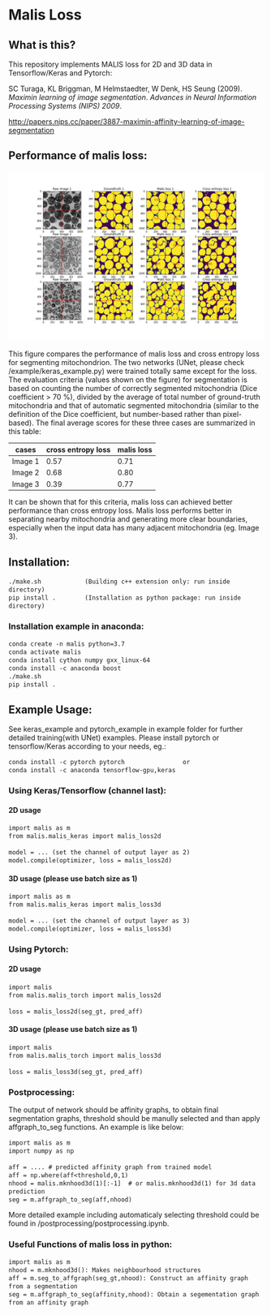 # Malis Loss

## What is this?
This repository implements MALIS loss for 2D and 3D data in Tensorflow/Keras and Pytorch:

SC Turaga, KL Briggman, M Helmstaedter, W Denk, HS Seung (2009). *Maximin learning of image segmentation*. _Advances in Neural Information Processing Systems (NIPS) 2009_.

http://papers.nips.cc/paper/3887-maximin-affinity-learning-of-image-segmentation

## Performance of malis loss:
![image](https://github.com/HelmholtzAI-Consultants-Munich/Malis-Loss/blob/master/README_files/result.png)

This figure compares the performance of malis loss and cross entropy loss for segmenting mitochondrion. The two networks (UNet, please check /example/keras_example.py) were trained totally same except for the loss. The evaluation criteria (values shown on the figure) for segmentation is based on counting the number of correctly segmented mitochondria (Dice coefficient > 70 %), divided by the average of total number of ground-truth mitochondria and that of automatic segmented mitochondria (similar to the definition of the Dice coefficient, but number-based rather than pixel-based). The final average scores for these three cases are summarized in this table:


cases| cross entropy loss  | malis loss |
-------| ------------- | ------------- |
Image 1 | 0.57  | 0.71  |
Image 2 | 0.68  | 0.80  |
Image 3 | 0.39  | 0.77  |

It can be shown that for this criteria, malis loss can achieved better performance than cross entropy loss. Malis loss performs better in separating nearby mitochondria and generating more clear boundaries, especially when the input data has many adjacent mitochondria (eg. Image 3).


## Installation:
```
./make.sh            (Building c++ extension only: run inside directory)
pip install .        (Installation as python package: run inside directory)
```


### Installation example in anaconda:
```
conda create -n malis python=3.7
conda activate malis
conda install cython numpy gxx_linux-64
conda install -c anaconda boost
./make.sh
pip install .
```

## Example Usage:
See keras_example and pytorch_example in example folder for further detailed training(with UNet) examples.
Please install pytorch or tensorflow/Keras according to your needs, eg.:
```
conda install -c pytorch pytorch                or
conda install -c anaconda tensorflow-gpu,keras
```
### Using Keras/Tensorflow (channel last):

#### 2D usage
```
import malis as m
from malis.malis_keras import malis_loss2d

model = ... (set the channel of output layer as 2)
model.compile(optimizer, loss = malis_loss2d)
```

#### 3D usage (please use batch size as 1)
```
import malis as m
from malis.malis_keras import malis_loss3d

model = ... (set the channel of output layer as 3)
model.compile(optimizer, loss = malis_loss3d)
```

### Using Pytorch: 
#### 2D usage
```
import malis
from malis.malis_torch import malis_loss2d
    
loss = malis_loss2d(seg_gt, pred_aff)
```
#### 3D usage (please use batch size as 1)
```
import malis
from malis.malis_torch import malis_loss3d
    
loss = malis_loss3d(seg_gt, pred_aff)
```
### Postprocessing:
The output of network should be affinity graphs, to obtain final segmentation graphs, threshold should be manully selected and than apply affgraph_to_seg functions. An example is like below:
```
import malis as m
import numpy as np

aff = .... # predicted affinity graph from trained model
aff = np.where(aff<threshold,0,1)
nhood = malis.mknhood3d(1)[:-1]  # or malis.mknhood3d(1) for 3d data prediction
seg = m.affgraph_to_seg(aff,nhood)
```
More detailed example including automaticaly selecting threshold could be found in /postprocessing/postprocessing.ipynb.
### Useful Functions of malis loss in python:
```
import malis as m
nhood = m.mknhood3d(): Makes neighbourhood structures
aff = m.seg_to_affgraph(seg_gt,nhood): Construct an affinity graph from a segmentation
seg = m.affgraph_to_seg(affinity,nhood): Obtain a segementation graph from an affinity graph
```

